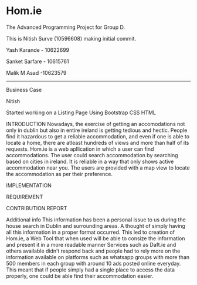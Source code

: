 # Hom.ie
The Advanced Programming Project for Group D.

This is Nitish Surve (10596608) making initial commit.

Yash Karande - 10622699

Sanket Sarfare - 10615761

Malik M Asad -10623579


-----------------------------------------------------------------

Business Case

Nitish

Started working on a Listing Page
Using Bootstrap CSS HTML

INTRODUCTION
Nowadays, the exercise of getting an accomodations not only in dublin but also in entire ireland is getting tedious and hectic. People find it hazardous to get a reliable accommodation, and even if one is able to locate a home, there are atleast hundreds of views and more than half of its requests.
Hom.ie is a web apllication in which a user can find accommodations. The user could search accommodation by searching based on cities in ireland. It is reliable in a way that only shows active accommodation near you. The users are provided with a map view to locate the accommodation as per their preference.

IMPLEMENTATION

REQUIREMENT

CONTRIBUTION REPORT

Additional info
This information has been a personal issue to us during the house search in Dublin and surrounding areas.
A thought of simply having all this information in a proper format occurred.
This led to creation of Hom.ie, a Web Tool that when used will be able to consize the information and present it in a more readable manner
Services such as Daft.ie and others available didn’t respond back and people had to rely more on the information available on platforms such as whatsapp groups with more than 500 members in each group with around 10 ads posted online everyday.
This meant that if people simply had a single place to access the data properly, one could be able find their accommodation easier. 
